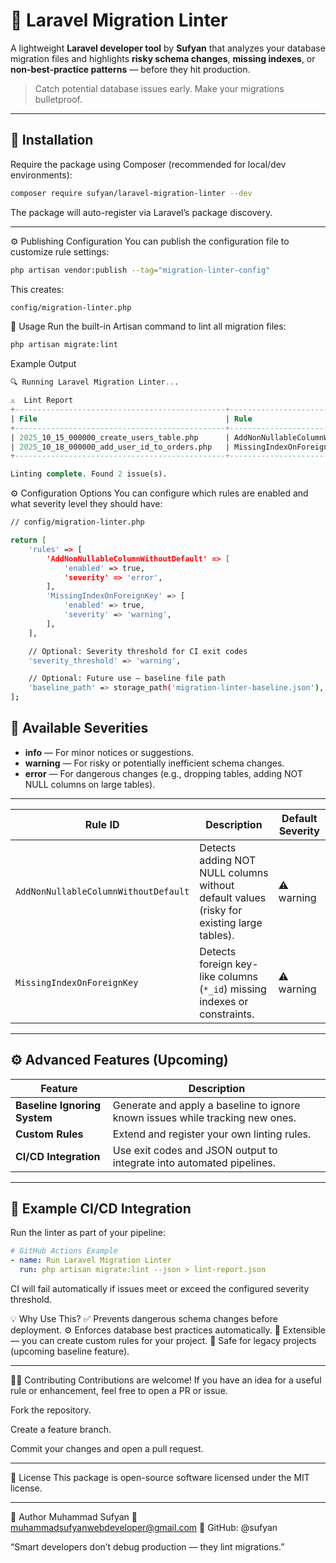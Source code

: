# 🧱 Laravel Migration Linter

A lightweight **Laravel developer tool** by **Sufyan** that analyzes your database migration files and highlights **risky schema changes**, **missing indexes**, or **non-best-practice patterns** — before they hit production.  

> Catch potential database issues early. Make your migrations bulletproof.

---

## 🚀 Installation

Require the package using Composer (recommended for local/dev environments):

```bash
composer require sufyan/laravel-migration-linter --dev
```
The package will auto-register via Laravel’s package discovery.

---

⚙️ Publishing Configuration
You can publish the configuration file to customize rule settings:

```bash
php artisan vendor:publish --tag="migration-linter-config"
```
This creates:
```bash
config/migration-linter.php
```
🧩 Usage
Run the built-in Artisan command to lint all migration files:

```bash
php artisan migrate:lint
```
Example Output

```sql
🔍 Running Laravel Migration Linter...

⚠️  Lint Report
+-----------------------------------------------+-----------------------------+-----------+----------+--------------------------------------------------------------+
| File                                          | Rule                        | Column    | Severity | Message                                                      |
+-----------------------------------------------+-----------------------------+-----------+----------+--------------------------------------------------------------+
| 2025_10_15_000000_create_users_table.php      | AddNonNullableColumnWithoutDefault | name   | warning  | Adding NOT NULL column 'name' without default.               |
| 2025_10_18_000000_add_user_id_to_orders.php   | MissingIndexOnForeignKey    | user_id   | warning  | Foreign key-like column 'user_id' missing index or constraint.|
+-----------------------------------------------+-----------------------------+-----------+----------+--------------------------------------------------------------+

Linting complete. Found 2 issue(s).
```
⚙️ Configuration Options
You can configure which rules are enabled and what severity level they should have:

```bash
// config/migration-linter.php

return [
    'rules' => [
        'AddNonNullableColumnWithoutDefault' => [
            'enabled' => true,
            'severity' => 'error',
        ],
        'MissingIndexOnForeignKey' => [
            'enabled' => true,
            'severity' => 'warning',
        ],
    ],

    // Optional: Severity threshold for CI exit codes
    'severity_threshold' => 'warning',

    // Optional: Future use — baseline file path
    'baseline_path' => storage_path('migration-linter-baseline.json'),
];
```
## 🧩 Available Severities

- **info** — For minor notices or suggestions.  
- **warning** — For risky or potentially inefficient schema changes.  
- **error** — For dangerous changes (e.g., dropping tables, adding NOT NULL columns on large tables).

---

| Rule ID                              | Description                                                                               | Default Severity |
| ------------------------------------ | ----------------------------------------------------------------------------------------- | ---------------- |
| `AddNonNullableColumnWithoutDefault` | Detects adding NOT NULL columns without default values (risky for existing large tables). | ⚠️ warning       |
| `MissingIndexOnForeignKey`           | Detects foreign key-like columns (`*_id`) missing indexes or constraints.                 | ⚠️ warning       |

---

## ⚙️ Advanced Features (Upcoming)

| Feature | Description |
| -------- | ------------ |
| **Baseline Ignoring System** | Generate and apply a baseline to ignore known issues while tracking new ones. |
| **Custom Rules** | Extend and register your own linting rules. |
| **CI/CD Integration** | Use exit codes and JSON output to integrate into automated pipelines. |

---

## 🧠 Example CI/CD Integration

Run the linter as part of your pipeline:

```yaml
# GitHub Actions Example
- name: Run Laravel Migration Linter
  run: php artisan migrate:lint --json > lint-report.json
  ```
CI will fail automatically if issues meet or exceed the configured severity threshold.

💡 Why Use This?
✅ Prevents dangerous schema changes before deployment.
⚙️ Enforces database best practices automatically.
🧩 Extensible — you can create custom rules for your project.
🚀 Safe for legacy projects (upcoming baseline feature).

---

🧑‍💻 Contributing
Contributions are welcome!
If you have an idea for a useful rule or enhancement, feel free to open a PR or issue.

Fork the repository.

Create a feature branch.

Commit your changes and open a pull request.

---

🧾 License
This package is open-source software licensed under the MIT license.

---

🧠 Author
Muhammad Sufyan
📧 muhammadsufyanwebdeveloper@gmail.com
🐙 GitHub: @sufyan

“Smart developers don’t debug production — they lint migrations.”